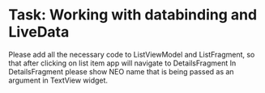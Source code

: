 # Task: Working with databinding and LiveData

Please add all the necessary code to ListViewModel and ListFragment, so that after clicking on list item app will navigate to DetailsFragment
In DetailsFragment please show NEO name that is being passed as an argument in TextView widget.
